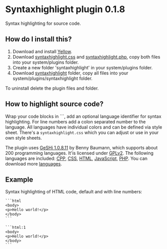 Syntaxhighlight plugin 0.1.8
============================
Syntax highlighting for source code.

How do I install this?
----------------------
1. Download and install [Yellow](https://github.com/markseu/yellowcms/).  
2. Download [syntaxhighlight.css](syntaxhighlight.css?raw=true) and [syntaxhighlight.php](syntaxhighlight.php?raw=true), copy both files into your system/plugins folder.  
3. Create a new folder 'syntaxhighlight' in your system/plugins folder.  
4. Download [syntaxhighlight](syntaxhighlight) folder, copy all files into your system/plugins/syntaxhighlight folder.

To uninstall delete the plugin files and folder.

How to highlight source code?
-----------------------------
Wrap your code blocks in \`\`\`, add an optional language identifier for syntax highlighting. For line numbers add a colon separated number to the language. All languages have individual colors and can be defined via style sheet. There's a `syntaxhighlight.css` which you can adjust or use in your own style sheets.

The plugin uses [GeSHi 1.0.8.11](https://github.com/GeSHi/geshi-1.0) by Benny Baumann, which supports about 200 programming languages. It'is licensed under [GPLv2](http://opensource.org/licenses/GPL-2.0). The following languages are included: [CPP](http://en.wikipedia.org/wiki/C++), [CSS](http://en.wikipedia.org/wiki/CSS), [HTML](http://en.wikipedia.org/wiki/HTML), [JavaScript](http://en.wikipedia.org/wiki/JavaScript), [PHP](http://en.wikipedia.org/wiki/PHP). You can download more [languages](https://github.com/GeSHi/geshi-1.0/tree/master/src/geshi).

Example
-------
Syntax highlighting of HTML code, default and with line numbers:

    ```html
    <body>
    <p>Hello world!</p>
    </body>
    ```
    
    ```html:1
    <body>
    <p>Hello world!</p>
    </body>
    ```